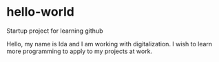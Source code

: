 # hello-world
Startup project for learning github

Hello, my name is Ida and I am working with digitalization. I wish to learn more programming to apply to my projects at work. 
